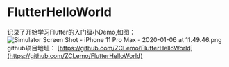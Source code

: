 # FlutterHelloWorld
记录了开始学习Flutter的入门级小Demo,如图：
![Simulator Screen Shot - iPhone 11 Pro Max - 2020-01-06 at 11.49.46.png](https://upload-images.jianshu.io/upload_images/1930004-869d39abd5bbef56.png?imageMogr2/auto-orient/strip%7CimageView2/2/w/1240)
github项目地址：
[https://github.com/ZCLemo/FlutterHelloWorld](https://github.com/ZCLemo/FlutterHelloWorld)
